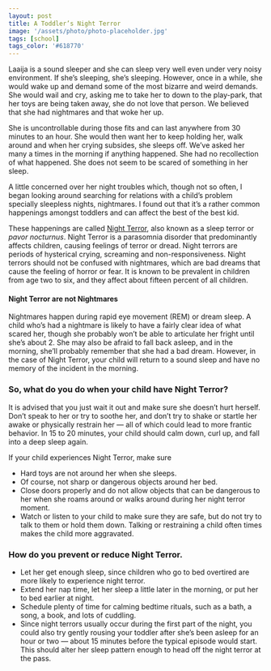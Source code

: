 ```yaml
---
layout: post
title: A Toddler’s Night Terror
image: '/assets/photo/photo-placeholder.jpg'
tags: [school]
tags_color: '#618770'
---
```


Laaija is a sound sleeper and she can sleep very well even under very noisy environment. If she’s sleeping, she’s sleeping. However, once in a while, she would wake up and demand some of the most bizarre and weird demands. She would wail and cry, asking me to take her to down to the play-park, that her toys are being taken away, she do not love that person. We believed that she had nightmares and that woke her up.

She is uncontrollable during those fits and can last anywhere from 30 minutes to an hour. She would then want her to keep holding her, walk around and when her crying subsides, she sleeps off. We’ve asked her many a times in the morning if anything happened. She had no recollection of what happened. She does not seem to be scared of something in her sleep.

A little concerned over her night troubles which, though not so often, I began looking around searching for relations with a child’s problem specially sleepless nights, nightmares. I found out that it’s a rather common happenings amongst toddlers and can affect the best of the best kid.

These happenings are called [Night Terror](http://en.wikipedia.org/wiki/Night_terror), also known as a sleep terror or _pavor nocturnus_. Night Terror is a parasomnia disorder that predominantly affects children, causing feelings of terror or dread. Night terrors are periods of hysterical crying, screaming and non-responsiveness. Night terrors should not be confused with nightmares, which are bad dreams that cause the feeling of horror or fear. It is known to be prevalent in children from age two to six, and they affect about fifteen percent of all children.

#### Night Terror are not Nightmares

Nightmares happen during rapid eye movement (REM) or dream sleep. A child who’s had a nightmare is likely to have a fairly clear idea of what scared her, though she probably won’t be able to articulate her fright until she’s about 2. She may also be afraid to fall back asleep, and in the morning, she’ll probably remember that she had a bad dream. However, in the case of Night Terror, your child will return to a sound sleep and have no memory of the incident in the morning.

### So, what do you do when your child have Night Terror?

It is advised that you just wait it out and make sure she doesn’t hurt herself. Don’t speak to her or try to soothe her, and don’t try to shake or startle her awake or physically restrain her — all of which could lead to more frantic behavior. In 15 to 20 minutes, your child should calm down, curl up, and fall into a deep sleep again.

If your child experiences Night Terror, make sure

- Hard toys are not around her when she sleeps.
- Of course, not sharp or dangerous objects around her bed.
- Close doors properly and do not allow objects that can be dangerous to her when she roams around or walks around during her night terror moment.
- Watch or listen to your child to make sure they are safe, but do not try to talk to them or hold them down. Talking or restraining a child often times makes the child more aggravated.

### How do you prevent or reduce Night Terror.

- Let her get enough sleep, since children who go to bed overtired are more likely to experience night terror.
- Extend her nap time, let her sleep a little later in the morning, or put her to bed earlier at night.
- Schedule plenty of time for calming bedtime rituals, such as a bath, a song, a book, and lots of cuddling.
- Since night terrors usually occur during the first part of the night, you could also try gently rousing your toddler after she’s been asleep for an hour or two — about 15 minutes before the typical episode would start. This should alter her sleep pattern enough to head off the night terror at the pass.
